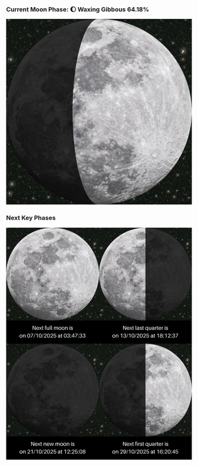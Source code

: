 ### Current Moon Phase: 🌔 Waxing Gibbous 64.18%
![Moon Phase](moonphase.png)
### Next Key Phases
![Gallery](gallery.png)